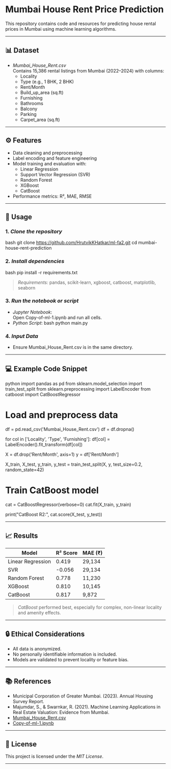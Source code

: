 # Mumbai House Rent Price Prediction

This repository contains code and resources for predicting house rental prices in Mumbai using machine learning algorithms.

---

## 📊 Dataset

- *Mumbai_House_Rent.csv*  
  Contains 15,386 rental listings from Mumbai (2022–2024) with columns:
  - Locality  
  - Type (e.g., 1 BHK, 2 BHK)  
  - Rent/Month  
  - Build_up_area (sq.ft)  
  - Furnishing  
  - Bathrooms  
  - Balcony  
  - Parking  
  - Carpet_area (sq.ft)

---

## ⚙ Features

- Data cleaning and preprocessing  
- Label encoding and feature engineering  
- Model training and evaluation with:
  - Linear Regression  
  - Support Vector Regression (SVR)  
  - Random Forest  
  - XGBoost  
  - CatBoost
- Performance metrics: R², MAE, RMSE

---

## 🚀 Usage

### 1. *Clone the repository*
bash
git clone https://github.com/HrutvikKHatkar/ml-fa2.git
cd mumbai-house-rent-prediction


### 2. *Install dependencies*
bash
pip install -r requirements.txt


> *Requirements:* pandas, scikit-learn, xgboost, catboost, matplotlib, seaborn

### 3. *Run the notebook or script*
- *Jupyter Notebook*:  
  Open Copy-of-ml-1.ipynb and run all cells.
- *Python Script*:
bash
python main.py


### 4. *Input Data*
- Ensure Mumbai_House_Rent.csv is in the same directory.

---

## 💻 Example Code Snippet

python
import pandas as pd
from sklearn.model_selection import train_test_split
from sklearn.preprocessing import LabelEncoder
from catboost import CatBoostRegressor

# Load and preprocess data
df = pd.read_csv('Mumbai_House_Rent.csv')
df = df.dropna()

for col in ['Locality', 'Type', 'Furnishing']:
    df[col] = LabelEncoder().fit_transform(df[col])

X = df.drop('Rent/Month', axis=1)
y = df['Rent/Month']

X_train, X_test, y_train, y_test = train_test_split(X, y, test_size=0.2, random_state=42)

# Train CatBoost model
cat = CatBoostRegressor(verbose=0)
cat.fit(X_train, y_train)

print("CatBoost R2:", cat.score(X_test, y_test))


---

## 📈 Results

| Model             | R² Score | MAE (₹)  |
|------------------|----------|----------|
| Linear Regression | 0.419    | 29,134   |
| SVR               | -0.056   | 29,134   |
| Random Forest     | 0.778    | 11,230   |
| XGBoost           | 0.810    | 10,145   |
| CatBoost          | 0.817    | 9,872    |

> *CatBoost* performed best, especially for complex, non-linear locality and amenity effects.

---

## 🔒 Ethical Considerations

- All data is anonymized.  
- No personally identifiable information is included.  
- Models are validated to prevent locality or feature bias.

---

## 📚 References

- Municipal Corporation of Greater Mumbai. (2023). Annual Housing Survey Report.  
- Majumdar, S., & Swarnkar, R. (2021). Machine Learning Applications in Real Estate Valuation: Evidence from Mumbai.  
- [Mumbai_House_Rent.csv](Mumbai_House_Rent.csv)  
- [Copy-of-ml-1.ipynb](Copy-of-ml-1.ipynb)

---

## 📄 License

This project is licensed under the *MIT License*.

---
